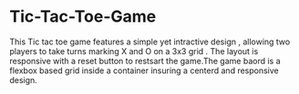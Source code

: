 # Tic-Tac-Toe-Game
This Tic tac toe game features a simple yet intractive design , allowing two players to take turns marking X and O on a 3x3 grid . The layout is responsive with a reset button to restsart the game.The game baord is a flexbox based grid inside a container insuring a centerd and responsive design.
